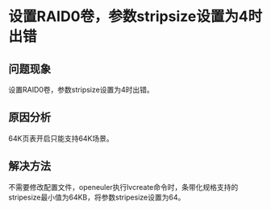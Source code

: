 # 设置RAID0卷，参数stripsize设置为4时出错<a name="ZH-CN_TOPIC_0220819792"></a>

## 问题现象<a name="zh-cn_topic_0151920731_sf8787c1a7e564af4ad6d72b45d07f036"></a>

设置RAID0卷，参数stripsize设置为4时出错。

## 原因分析<a name="zh-cn_topic_0151920731_s2c25517ecc454d8eaaa7b81616ea29e8"></a>

64K页表开启只能支持64K场景。

## 解决方法<a name="zh-cn_topic_0151920731_s9c2d562eab3549f3a0d44f642c8c118a"></a>

不需要修改配置文件，openeuler执行lvcreate命令时，条带化规格支持的stripesize最小值为64KB，将参数stripesize设置为64。

